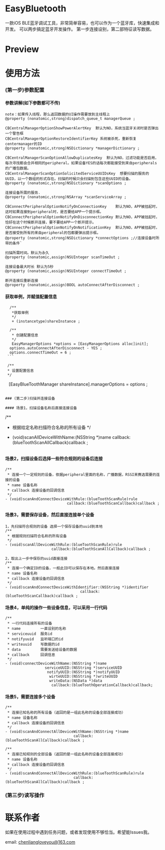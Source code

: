 # EasyBluetooth

一款iOS BLE蓝牙调试工具，非常简单容易，也可以作为一个蓝牙库，快速集成和开发。
可以两步搞定蓝牙开发操作。
第一步连接设别，第二部特征读写数据。

# Preview


# 使用方法

### (第一步)参数配置

#### 参数讲解(如下参数都可不传)

    note：如果传入线程，那么返回数据的UI操作需要放到主线程上
    @property (nonatomic,strong)dispatch_queue_t managerQueue ;
    
    CBCentralManagerOptionShowPowerAlertKey  默认为NO，系统当蓝牙关闭时是否弹出一个警告框
    CBCentralManagerOptionRestoreIdentifierKey 系统被杀死，重新恢复centermanager的ID
    @property (nonatomic,strong)NSDictionary *managerDictionary ;
    
    CBCentralManagerScanOptionAllowDuplicatesKey  默认为NO，过滤功能是否启用，每次寻找都会合并相同的peripheral。如果设备YES的话每次都能接受到来自peripherals的广播包数据。
    CBCentralManagerScanOptionSolicitedServiceUUIDsKey  想要扫描的服务的UUID，以一个数组的形式存在。扫描的时候只会扫描到包含这些UUID的设备。
    @property (nonatomic,strong)NSDictionary *scanOptions ;
  
    连接设备所需的服务.
    @property (nonatomic,strong)NSArray *scanServiceArray ;
    
    CBConnectPeripheralOptionNotifyOnConnectionKey    默认为NO，APP被挂起时，这时如果连接到peripheral时，是否要给APP一个提示框。
    CBConnectPeripheralOptionNotifyOnDisconnectionKey 默认为NO，APP被挂起时，恰好在这个时候断开连接，要不要给APP一个断开提示。 
    CBConnectPeripheralOptionNotifyOnNotificationKey  默认为NO，APP被挂起时，是否接受到所有的来自peripheral的包都要弹出提示框。
    @property (nonatomic,strong)NSDictionary *connectOptions ;//连接设备时所带的条件`

    扫描所需时间。默认为永久
    @property (nonatomic,assign)NSUInteger scanTimeOut ;

    连接设备最大时长 默认为5秒
    @property (nonatomic,assign)NSUInteger connectTimeOut ;

    断开连接后重新连接
    @property (nonatomic,assign)BOOL autoConnectAfterDisconnect ;
  
    

#### 获取单例，并赋值配置信息
  ```
    /**
     *获取单例
     */
    + (instancetype)shareInstance ;
   ```
  ```
    /**
     * 创建配置信息
     */
    EasyManagerOptions *options = [EasyManagerOptions alloc]init];
    options.autoConnectAfterDisconnect - YES ;
    options.connectTimeOut = 6 ;
  ```
 ```
     /**
     * 设置配置信息
     */
    [EasyBlueToothManager shareInstance].managerOptions = options ; 
    
 ```

### (第二步)扫描并连接设备 

#### 场景1，扫描设备名称后直接连接设备

```
/**
 * 根据给定名称扫描符合名称的所有设备
 */
- (void)scanAllDeviceWithName:(NSString *)name
                     callback:(blueToothScanAllCallback)callback ;
   ```
   
#### 场景2，扫描设备后选择一些符合规则的设备后连接

```
/**
 * 连接一个一定规则的设备，依据peripheral里面的名称，广播数据，RSSI来赛选需要的连接的设备
 * name 设备名称
 * callback 连接设备的回调信息
 */
- (void)scanAndConnectDeviceWithRule:(blueToothScanRule)rule
                            callback:(blueToothScanCallback)callback ;
```

#### 场景3，需要保存设备，然后直接连接单个设备

```
1，先扫描符合规则的设备 选择一个保存设备的uuid到本地
/**
 * 根据规则扫描符合名称的所有设备
 */
- (void)scanAllDeviceWithRule:(blueToothScanRule)rule
                     callback:(blueToothScanAllCallback)callback ;
 ```

```
2，取出上一步中保存的uuid直接连接
/**
 * 连接一个确定ID的设备，一般此ID可以保存在本地。然后直接连接
 * name 设备名称
 * callback 连接设备的回调信息
 */
- (void)scanAndConnectDeviceWithIdentifier:(NSString *)identifier
                                  callback:(blueToothScanCallback)callback ;
  ```

#### 场景4，单纯的操作一些设备信息，可以采用一行代码
```
/**
 * 一行代码连接所有的设备
 * name         一直设别的名称
 * serviceuuid  服务id
 * notifyuuid   监听端口的id
 * writeuuid    写数据的id
 * data         需要发送给设备的数据
 * callback     回调信息
 */
- (void)connectDeviceWithName:(NSString *)name
                  serviceUUID:(NSString *)serviceUUID
                   notifyUUID:(NSString *)notifyUUID
                    wirteUUID:(NSString *)writeUUID
                    writeData:(NSData *)data
                     callback:(blueToothOperationCallback)callback;

```

#### 场景5，需要连接多个设备

```
/**
 * 连接已知名称的所有设备（返回的是一组此名称的设备全部连接成功）
 * name 设备名称
 * callback 连接设备的回调信息
 */
- (void)scanAndConnectAllDeviceWithName:(NSString *)name
                               callback:(blueToothScanAllCallback)callback ;

/**
 * 连接已知规则的全部设备（返回的是一组此名称的设备全部连接成功）
 * name 设备名称
 * callback 连接设备的回调信息
 */
- (void)scanAndConnectAllDeviceWithRule:(blueToothScanRule)rule
                               callback:(blueToothScanAllCallback)callback ;
  ```

    
### (第三步)读写操作


# 联系作者
如果在使用过程中遇到任务问题，或者发现使用不够恰当。希望能Issues我。

email: chenliangloveyou@163.com
